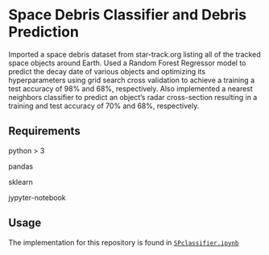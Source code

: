 # Space Debris Classifier and Debris Prediction

Imported a space debris dataset from star-track.org listing all of the tracked space objects around Earth. 
Used a Random Forest Regressor model to predict the decay date of various objects and optimizing its 
hyperparameters using grid search cross validation to achieve a training a test accuracy of 98% and 68%, 
respectively. Also implemented a nearest neighbors classifier to predict an object’s radar cross-section 
resulting in a training and test accuracy of 70% and 68%, respectively.

## Requirements
python > 3

pandas

sklearn

jypyter-notebook

## Usage
The implementation for this repository is found in [`SPclassifier.ipynb`](https://github.com/dkolosa/SpaceDebrisClassifier/blob/master/SPclassifier.ipynb)
